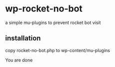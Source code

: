 # wp-rocket-no-bot

a simple mu-plugins to prevent rocket bot visit

## installation

copy rocket-no-bot.php to wp-content/mu-plugins

You are done

